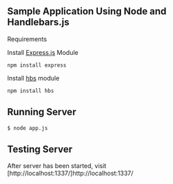 ## Sample Application Using Node and Handlebars.js

Requirements

Install [Express.js](http://github.com/visionmedia/express) Module

```
npm install express
```

Install [hbs](https://github.com/donpark/hbs) module

```
npm install hbs
```


## Running Server ##

```
$ node app.js
```

## Testing Server ##

After server has been started, visit [http://localhost:1337/]http://localhost:1337/


